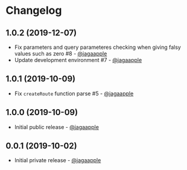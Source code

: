 # Changelog
## 1.0.2 (2019-12-07)
- Fix parameters and query parameteres checking when giving falsy values such as zero #8 - [@jagaapple](https://github.com/jagaapple)
- Update development environment #7 - [@jagaapple](https://github.com/jagaapple)

## 1.0.1 (2019-10-09)
- Fix `createRoute` function parse #5 - [@jagaapple](https://github.com/jagaapple)

## 1.0.0 (2019-10-09)
- Initial public release - [@jagaapple](https://github.com/jagaapple)

## 0.0.1 (2019-10-02)
- Initial private release - [@jagaapple](https://github.com/jagaapple)
